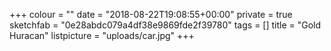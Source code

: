 +++
colour = ""
date = "2018-08-22T19:08:55+00:00"
private = true
sketchfab = "0e28abdc079a4df38e9869fde2f39780"
tags = []
title = "Gold Huracan"
listpicture = "uploads/car.jpg"
+++
